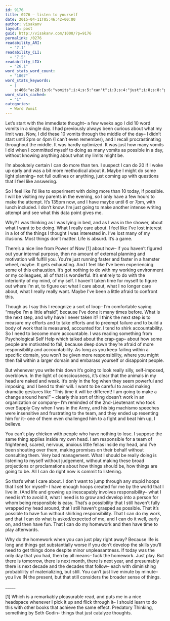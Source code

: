 ```yaml
---
id: 9176
title: 0276 – listen to yourself
date: 2015-04-11T05:46:42+00:00
author: visakanv
layout: post
guid: http://visakanv.com/1000/?p=9176
permalink: /0276
readability_ARI:
  - "7.1"
readability_CLI:
  - "7.5"
readability_LIX:
  - "26.1"
word_stats_word_count:
  - "1067"
word_stats_keywords:
  - |
    s:466:"a:28:{s:6:"vomits";i:4;s:5:"can't";i:3;s:4:"just";i:8;s:8:"possible";i:4;s:5:"maybe";i:5;s:4:"feel";i:4;s:4:"like";i:6;s:4:"make";i:3;s:5:"going";i:4;s:4:"want";i:4;s:6:"really";i:5;s:4:"care";i:4;s:6:"things";i:8;s:4:"life";i:3;s:4:"self";i:3;s:4:"time";i:3;s:6:"little";i:3;s:6:"afraid";i:3;s:7:"because";i:3;s:4:"work";i:3;s:4:"need";i:4;s:6:"people";i:3;s:14:"responsibility";i:4;s:4:"head";i:4;s:6:"making";i:3;s:4:"play";i:4;s:4:"live";i:3;s:8:"homework";i:3;}";
word_stats_cached:
  - "1"
categories:
  - Word Vomit
---
```

Let&#8217;s start with the immediate thought– a few weeks ago I did 10 word vomits in a single day. I had previously always been curious about what my limit was. Now, I did these 10 vomits through the middle of the day– I didn&#8217;t start until 2pm or 4pm (I can&#8217;t even remember), and I recall procrastinating throughout the middle. It was hardly optimized. It was just how many vomits I did when I committed myself to doing as many vomits as possible in a day, without knowing anything about what my limits might be.

I&#8217;m absolutely certain I can do more than ten. I suspect I can do 20 if I woke up early and was a bit more methodical about it. Maybe I might do some light planning– not full outlines or anything, just coming up with questions that I feel like answering.

So I feel like I&#8217;d like to experiment with doing more than 10 today, if possible. I will be visiting my parents in the evening, so I only have a few hours to make the attempt. It&#8217;s 135pm now, and I have maybe until 6 or 7pm, with lunch included. I don&#8217;t know. I&#8217;m just going to make another intense writing attempt and see what this data point gives me.

Why? I was thinking as I was lying in bed, and as I was in the shower, about what I want to be doing. What I really care about. I feel like I&#8217;ve lost interest in a lot of the things I thought I was interested in. I&#8217;ve lost many of my illusions. Most things don&#8217;t matter. Life is absurd. It&#8217;s a game.

There&#8217;s a nice line from Power of Now [1] about how– if you haven&#8217;t figured out your internal purpose, then no amount of external planning and motivation will fulfill you. You&#8217;re just running faster and faster in a hamster wheel, maybe. It gets exhausting. And I feel like I&#8217;ve been experiencing some of this exhaustion. It&#8217;s got nothing to do with my working environment or my colleagues, all of that is wonderful. It&#8217;s entirely to do with the interiority of my mind, of my self. I haven&#8217;t taken time for myself to figure out where I&#8217;m at, to figure out what I care about, what I no longer care about, what I really really want. Maybe I&#8217;ve been a little afraid to confront this.

Though as I say this I recognize a sort of loop– I&#8217;m comfortable saying &#8220;maybe I&#8217;m a little afraid&#8221;, because I&#8217;ve done it many times before. What is the next step, and why have I never taken it? I think the next step is to measure my efforts and to take efforts and to preempt failure and to build a body of work that is measured, accounted for. I tend to shirk accountability. So I need to become more accountable. I was reading something from Psychological Self Help which talked about the crap-gap– about how some people are motivated to fail, because deep down they&#8217;re afraid of more responsibility and accountability. As long as you keep failing within a specific domain, you won&#8217;t be given more responsibility, where you might then fail within a larger domain and embarass yourself or disappoint people.

But whenever you write this down it&#8217;s going to look really silly, self-imposed, overblown. In the light of consciousness, it&#8217;s clear that the animals in my head are naked and weak. It&#8217;s only in the fog when they seem powerful and imposing, and I bend to their will. I want to be careful to avoid making dramatic gestures like &#8220;This time it will be different! I am going to make a change around here!&#8221; – clearly this sort of thing doesn&#8217;t work in an organization or company– I&#8217;m reminded of the 2nd-Lieutenant who took over Supply Coy when I was in the Army, and his big machismo speeches were insensitive and frustrating to the team, and they ended up resenting him for it– one of them even challenged him to a fight and beat him up, I believe.

You can&#8217;t play chicken with people who have nothing to lose. I suppose the same thing applies inside my own head. I am responsible for a team of frightened, scared, nervous, anxious little fellas inside my head, and I&#8217;ve been shouting over them, making promises on their behalf without consulting them. Very bad management. What I should be really doing is listening to myself without judgement, without making these broad projections or proclamations about how things should be, how things are going to be. All I can do right now is commit to listening.

So that&#8217;s what I care about. I don&#8217;t want to jump through any stupid hoops that I set for myself– I have enough hoops created for me by the world that I live in. (And life and growing up inescapably involves responsibility– what I need isn&#8217;t to avoid it, what I need is to grow and develop into a person for whom being responsible is easy. That&#8217;s a possibility that I still haven&#8217;t fully wrapped my head around, that I still haven&#8217;t grasped as possible. That it&#8217;s possible to have fun without shirking responsibility. That I can do my work, and that I can do what is asked/expected of me, and I can do it well, early on, and then have fun. That I can do my homework and then have time to play afterwards.

Why do the homework when you can just play right away? Because life is long and things get substantially worse if you don&#8217;t develop the skills you&#8217;ll need to get things done despite minor unpleasantness. If today was the only day that you had, then by all means– fuck the homework. Just play. But there is tomorrow, there is next month, there is next year, and presumably there is next decade and the decades that follow– each with diminishing probablility of materializing, but still. You can&#8217;t just live minute by minute– you live IN the present, but that still considers the broader sense of things.

\_____

[1] Which is a remarkably pleasurable read, and puts me in a nice headspace whenever I pick it up and flick through it– I should learn to do this with other books that achieve the same effect. Predatory Thinking, something by Seth Godin– things that just catalyze thoughts.